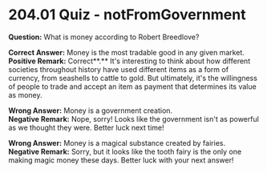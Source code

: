 # 204.01 Quiz - notFromGovernment

**Question:** What is money according to Robert Breedlove?

**Correct Answer:** Money is the most tradable good in any given market.\
**Positive Remark:** Correct**.** It's interesting to think about how different societies throughout history have used different items as a form of currency, from seashells to cattle to gold. But ultimately, it's the willingness of people to trade and accept an item as payment that determines its value as money.

**Wrong Answer:** Money is a government creation.\
**Negative Remark:** Nope, sorry! Looks like the government isn't as powerful as we thought they were. Better luck next time!

**Wrong Answer:** Money is a magical substance created by fairies.\
**Negative Remark:** Sorry, but it looks like the tooth fairy is the only one making magic money these days. Better luck with your next answer!
